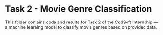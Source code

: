 # Task 2 - Movie Genre Classification

This folder contains code and results for Task 2 of the CodSoft Internship — a machine learning model to classify movie genres based on provided data.
